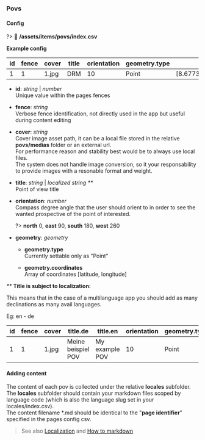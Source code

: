 ### Povs

#### Config

?> :page_facing_up: **/assets/items/povs/index.csv**

**Example config**

| id  | fence | cover | title | orientation | geometry.type | geometry.coordinates                  |
| --- | ----- | ----- | ----- | ----------- | ------------- | ------------------------------------- |
| 1   | 1     | 1.jpg | DRM   | 10          | Point         | [8.67731489889593,50.111175669006855] |

- **id**: _string_ | _number_ \
  Unique value within the pages fences

- **fence**: _string_ \
  Verbose fence identification, not directly used in the app but useful during content editing

- **cover**: _string_ \
  Cover image asset path, it can be a local file stored in the relative **povs/medias** folder or an external url.\
  For performance reason and stability best would be to always use local files.\
  The system does not handle image conversion, so it your responsability to provide images with a resonable format and weight.

- **title**: _string_ | _localized string_ _\*\*_ \
  Point of view title

- **orientation**: _number_ \
  Compass degree angle that the user should orient to in order to see the wanted prospective of the point of interested.

  ?> **north** 0, **east** 90, **south** 180, **west** 260

- **geometry**: _geometry_

  - **geometry.type** \
    Currently settable only as "Point"

  - **geometry.coordinates** \
    Array of coordinates [latitude, longitude]

_\*\*_ **Title is subject to localization:**

This means that in the case of a multilanguage app you should add as many declinations as many avail languages.

Eg: en - de

| id  | fence | cover | title.de           | title.en       | orientation | geometry.type | geometry.coordinates                  |
| --- | ----- | ----- | ------------------ | -------------- | ----------- | ------------- | ------------------------------------- |
| 1   | 1     | 1.jpg | Meine beispiel POV | My example POV | 10          | Point         | [8.67731489889593,50.111175669006855] |

#### Adding content

The content of each pov is collected under the relative **locales** subfolder.\
The **locales** subfolder should contain your markdown files scoped by language code (which is also the language slug set in your locales/index.csv).\
The content filename \*.md should be identical to the "**page identifier**" specified in the pages config csv.

> See also [Localization](/reference/localization/index.md) and [How to markdown](/reference/markdown/index.md)
